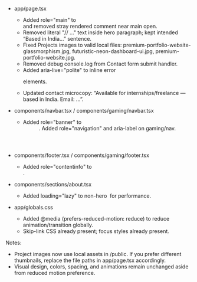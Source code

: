 - app/page.tsx
  - Added role="main" to <main id="content"> and removed stray rendered comment near main open.
  - Removed literal "// ..." text inside hero paragraph; kept intended “Based in India…” sentence.
  - Fixed Projects images to valid local files: premium-portfolio-website-glassmorphism.jpg, futuristic-neon-dashboard-ui.jpg, premium-portfolio-website.jpg.
  - Removed debug console.log from Contact form submit handler.
  - Added aria-live="polite" to inline error <p> elements.
  - Updated contact microcopy: “Available for internships/freelance — based in India. Email: …”.

- components/navbar.tsx / components/gaming/navbar.tsx
  - Added role="banner" to <header>. Added role="navigation" and aria-label on gaming/nav.

- components/footer.tsx / components/gaming/footer.tsx
  - Added role="contentinfo" to <footer>.

- components/sections/about.tsx
  - Added loading="lazy" to non-hero <img> for performance.

- app/globals.css
  - Added @media (prefers-reduced-motion: reduce) to reduce animation/transition globally.
  - Skip-link CSS already present; focus styles already present.

Notes:
- Project images now use local assets in /public. If you prefer different thumbnails, replace the file paths in app/page.tsx accordingly.
- Visual design, colors, spacing, and animations remain unchanged aside from reduced motion preference.
